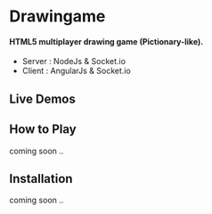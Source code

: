 Drawingame
=============
#### HTML5 multiplayer drawing game (Pictionary-like). 

- Server : NodeJs & Socket.io
- Client : AngularJs & Socket.io


## Live Demos

## How to Play
coming soon ..

## Installation
coming soon .. 
